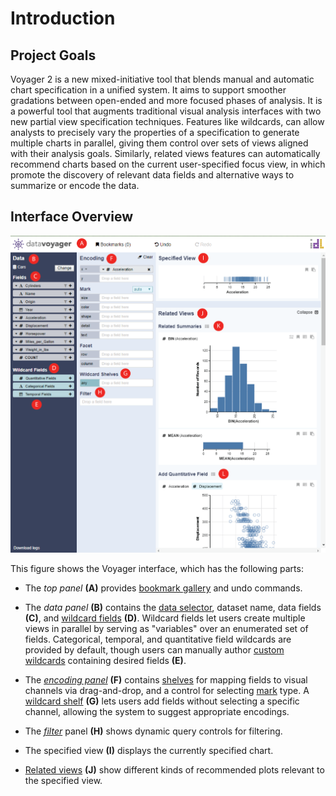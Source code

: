 # Introduction

## Project Goals

Voyager 2 is a new mixed-initiative tool that blends manual and automatic chart specification in a unified system. It aims to support smoother gradations between open-ended and more focused phases of analysis. It is a powerful tool that augments traditional visual analysis interfaces with two new partial view specification techniques. Features like wildcards, can allow analysts to precisely vary the properties of a specification to generate multiple charts in parallel, giving them control over sets of views aligned with their analysis goals. Similarly, related views features can automatically recommend charts based on the current user-specified focus view, in which promote the discovery of relevant data fields and alternative ways to summarize or encode the data.

## Interface Overview

![User Interface](.gitbook/assets/ui.png)

This figure shows the Voyager interface, which has the following parts:

- The _top panel_ **\(A\)** provides [bookmark gallery](bookmark-gallery.md) and undo commands.

- The _data panel_ **\(B\)** contains the [data selector](data-selector.md), dataset name, data fields **\(C\)**, and [wildcard fields](visualizing-data/wildcard-fields/) **\(D\)**. Wildcard fields let users create multiple views in parallel by serving as "variables" over an enumerated set of fields. Categorical, temporal, and quantitative field wildcards are provided by default, though users can manually author [custom wildcards](visualizing-data/wildcard-fields/custom-wildcard-fields.md) containing desired fields **\(E\)**. 

- The _[encoding panel](visualizing-data/encoding-panel/)_ **\(F\)** contains [shelves](visualizing-data/encoding-panel/encoding-shelves.md) for mapping fields to visual channels via drag-and-drop, and a control for selecting [mark](visualizing-data/encoding-panel/mark-selection.md) type. A [wildcard shelf](visualizing-data/wildcard-fields/wildcard-shelves.md) **\(G\)** lets users add fields without selecting a specific channel, allowing the system to suggest appropriate encodings. 

- The _[filter](visualizing-data/filter.md)_ panel **\(H\)** shows dynamic query controls for filtering. 

- The specified view **\(I\)** displays the currently specified chart. 

- [Related views](visualizing-data/related-views/) **\(J\)** show different kinds of recommended plots relevant to the specified view. 

<!--[Related summaries](visualizing-data/related-views/related-summaries.md) **\(K\)** suggest aggregate plots to summarize the data. [Field 
suggestions](visualizing-data/related-views/field-suggestions.md) **\(L\)** show the results of encoding one additional field within the focus view.-->



